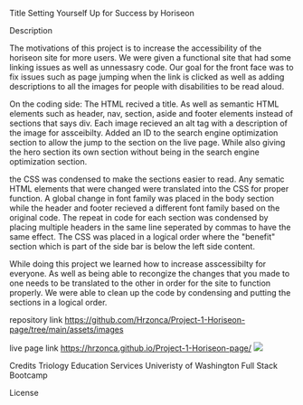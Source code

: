Title 
Setting Yourself Up for Success by Horiseon 

Description 

The motivations of this project is to increase the accessibility of the horiseon site for more users. We were given a functional site that had some linking issues as well as unnessasry code. Our goal for the front face was to fix issues such as page jumping when the link is clicked as well as adding descriptions to all the images for people with disabilities to be read aloud. 

On the coding side:
The HTML recived a title. As well as semantic HTML elements such as header, nav, section, aside and footer elements instead of sections that says div. Each image recieved an alt tag with a description of the image for assceibilty. Added an ID to the search engine optimization section to allow the jump to the section on the live page. While also giving the hero section its own section without being in the search engine optimization section.     

the CSS was condensed to make the sections easier to read. Any sematic HTML elements that were changed were translated into the CSS for proper function. A global change in font family was placed in the body section while the header and footer recieved a different font family based on the original code. The repeat in code for each section was condensed by placing multiple headers in the same line seperated by commas to have the same effect. The CSS was placed in a logical order where the "benefit" section which is part of the side bar is below the left side content. 

While doing this project we learned how to increase asscessibilty for everyone. As well as being able to recongize the changes that you made to one needs to be translated to the other in order for the site to function properly. We were able to clean up the code by condensing and putting the sections in a logical order. 

repository link
https://github.com/Hrzonca/Project-1-Horiseon-page/tree/main/assets/images

live page link 
https://hrzonca.github.io/Project-1-Horiseon-page/
<img src= ./assets/images/>

Credits
Triology Education Services
Univeristy of Washington Full Stack Bootcamp

License 
